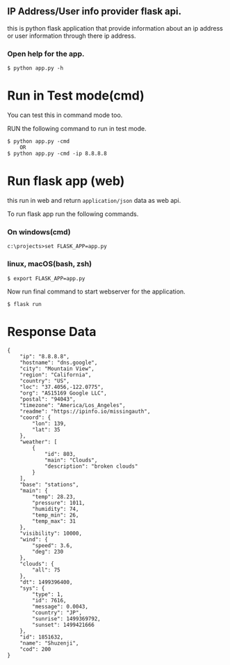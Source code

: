 ## IP Address/User info provider flask api.

this is python flask application that provide information about an ip address or user information through there ip address.

### Open help for the app.

```
$ python app.py -h
```

# Run in Test mode(cmd)

You can test this in command mode too.

RUN the following command to run in test mode.

```
$ python app.py -cmd
    OR
$ python app.py -cmd -ip 8.8.8.8
```

# Run flask app (web)

this run in web and return `application/json` data as web api.

To run flask app run the following commands.

### On windows(cmd)

`c:\projects>set FLASK_APP=app.py`

### linux, macOS(bash, zsh)

`$ export FLASK_APP=app.py`

Now run final command to start webserver for the application.

```
$ flask run
```

# Response Data

```
{
    "ip": "8.8.8.8",
    "hostname": "dns.google",
    "city": "Mountain View",
    "region": "California",
    "country": "US",
    "loc": "37.4056,-122.0775",
    "org": "AS15169 Google LLC",
    "postal": "94043",
    "timezone": "America/Los_Angeles",
    "readme": "https://ipinfo.io/missingauth",
    "coord": {
        "lon": 139,
        "lat": 35
    },
    "weather": [
        {
            "id": 803,
            "main": "Clouds",
            "description": "broken clouds"
        }
    ],
    "base": "stations",
    "main": {
        "temp": 28.23,
        "pressure": 1011,
        "humidity": 74,
        "temp_min": 26,
        "temp_max": 31
    },
    "visibility": 10000,
    "wind": {
        "speed": 3.6,
        "deg": 230
    },
    "clouds": {
        "all": 75
    },
    "dt": 1499396400,
    "sys": {
        "type": 1,
        "id": 7616,
        "message": 0.0043,
        "country": "JP",
        "sunrise": 1499369792,
        "sunset": 1499421666
    },
    "id": 1851632,
    "name": "Shuzenji",
    "cod": 200
}
```
